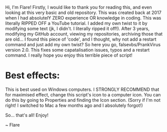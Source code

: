 Hi, I'm Flare!
Firstly, I would like to thank you for reading this, and even looking at this very basic and old repository. This was created back at 2017 when I had absolutelY ZERO experience OR knowledge in coding. This was literally RIPPED OFF a YouTube tutorial. I added my own twist to it by modifying some text (jk, I didn't. I literally ripped it off!). After 3 years, modifying my GitHub account, viewing my repositories, archiving those that are old... I found this piece of 'code', and I thought, why not add a restart command and just add my own twist? So here you go, falsevbs/PrankVirus version 2.0. This fixes some capatalisation issues, typos and a restart command. I really hope you enjoy this terrible piece of script!

# Best effects:

This is best used on Windows computers. I STRONGLY RECOMMEND that for maximised effect, change this script's icon to a computer icon. You can do this by going to Properties and finding the Icon section. (Sorry if I'm not right! I switched to Mac a few months ago and I absolutely forgot!)

So... that's all! Enjoy!

~ Flare
